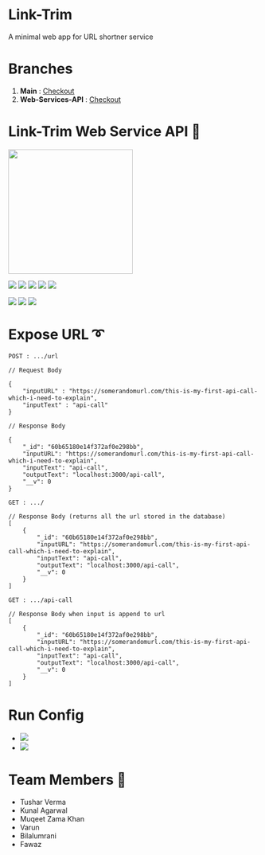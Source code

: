 # Link-Trim
A minimal web app for URL shortner service

# Branches
1. **Main** : <a href="https://github.com/WE-FOSS/Link-Trim/tree/main">Checkout</a>
2. **Web-Services-API** : <a href="https://github.com/WE-FOSS/Link-Trim/tree/Web-Services-API">Checkout</a>

# Link-Trim Web Service API 🚀

<img src="https://cdn.discordapp.com/attachments/848998092518064153/849281320525758494/Logo---WeFoss.jpg" height=250px width=250px>

<img src="https://img.shields.io/npm/v/express.svg"> <img src="https://img.shields.io/badge/Node-JS-brightgreen"> <img src="https://img.shields.io/badge/Express-JS-brightgreen"> <img src="https://img.shields.io/badge/Mongo-DB-brightgreen"> <img src="https://img.shields.io/badge/Validator-JS-brightgreen">

<img src="https://img.shields.io/twitter/follow/fosswe?style=social"> <img src="https://img.shields.io/github/forks/we-foss/link-trim?style=social"> <img src="https://img.shields.io/github/stars/we-foss/link-trim?style=social">

# Expose URL ➰
```POST : .../url```
```
// Request Body

{
    "inputURL" : "https://somerandomurl.com/this-is-my-first-api-call-which-i-need-to-explain",
    "inputText" : "api-call"
}

// Response Body

{
    "_id": "60b65180e14f372af0e298bb",
    "inputURL": "https://somerandomurl.com/this-is-my-first-api-call-which-i-need-to-explain",
    "inputText": "api-call",
    "outputText": "localhost:3000/api-call",
    "__v": 0
}
```
```GET : .../```
```
// Response Body (returns all the url stored in the database)
[
    {
        "_id": "60b65180e14f372af0e298bb",
        "inputURL": "https://somerandomurl.com/this-is-my-first-api-call-which-i-need-to-explain",
        "inputText": "api-call",
        "outputText": "localhost:3000/api-call",
        "__v": 0
    }
]
```
```GET : .../api-call```
```
// Response Body when input is append to url
[
    {
        "_id": "60b65180e14f372af0e298bb",
        "inputURL": "https://somerandomurl.com/this-is-my-first-api-call-which-i-need-to-explain",
        "inputText": "api-call",
        "outputText": "localhost:3000/api-call",
        "__v": 0
    }
]
```


# Run Config
- <img src="https://img.shields.io/badge/npm%20run%20start-Normal%20Mode%20Run-orange">
- <img src="https://img.shields.io/badge/npm%20run%20dev-Nodemon%20Dev%20Mode-orange">

# Team Members 🥇
- Tushar Verma
- Kunal Agarwal
- Muqeet Zama Khan
- Varun
- Bilalumrani
- Fawaz
